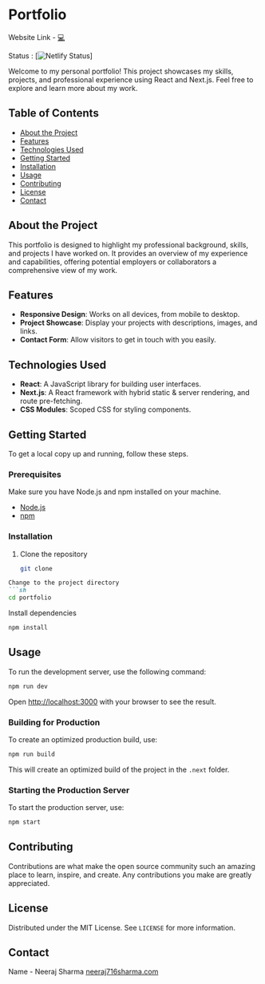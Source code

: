 # Portfolio


Website Link - <a href='https://nee-shar.netlify.app/'>💻</a>

Status : [![Netlify Status](https://api.netlify.com/api/v1/badges/283e6966-32a9-43a5-b274-b4af6d06ee0e/deploy-status)]



Welcome to my personal portfolio! This project showcases my skills, projects, and professional experience using React and Next.js. Feel free to explore and learn more about my work.

## Table of Contents

- [About the Project](#about-the-project)
- [Features](#features)
- [Technologies Used](#technologies-used)
- [Getting Started](#getting-started)
- [Installation](#installation)
- [Usage](#usage)
- [Contributing](#contributing)
- [License](#license)
- [Contact](#contact)

## About the Project

This portfolio is designed to highlight my professional background, skills, and projects I have worked on. It provides an overview of my experience and capabilities, offering potential employers or collaborators a comprehensive view of my work.

## Features

- **Responsive Design**: Works on all devices, from mobile to desktop.
- **Project Showcase**: Display your projects with descriptions, images, and links.
- **Contact Form**: Allow visitors to get in touch with you easily.

## Technologies Used

- **React**: A JavaScript library for building user interfaces.
- **Next.js**: A React framework with hybrid static & server rendering, and route pre-fetching.
- **CSS Modules**: Scoped CSS for styling components.


## Getting Started

To get a local copy up and running, follow these steps.

### Prerequisites

Make sure you have Node.js and npm installed on your machine.

- [Node.js](https://nodejs.org/)
- [npm](https://www.npmjs.com/)

### Installation

1. Clone the repository
   ```sh
   git clone
```markdown
Change to the project directory
```sh
cd portfolio
```

Install dependencies
```sh
npm install
```

## Usage

To run the development server, use the following command:
```sh
npm run dev
```
Open [http://localhost:3000](http://localhost:3000) with your browser to see the result.

### Building for Production

To create an optimized production build, use:
```sh
npm run build
```
This will create an optimized build of the project in the `.next` folder.

### Starting the Production Server

To start the production server, use:
```sh
npm start
```

## Contributing

Contributions are what make the open source community such an amazing place to learn, inspire, and create. Any contributions you make are greatly appreciated.


## License

Distributed under the MIT License. See `LICENSE` for more information.

## Contact

Name - Neeraj Sharma [neeraj716sharma.com](mailto:neeraj716sharma@gmail.com)

```
